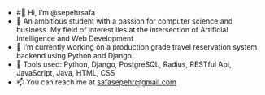 - #👋 Hi, I’m @sepehrsafa
- 👀 An ambitious student with a passion for computer science and business. My field of interest lies at the intersection of Artificial Intelligence and Web Development
- 🌱 I’m currently working on a production grade travel reservation system backend using Python and Django
- 💬 Tools used: Python, Django, PostgreSQL, Radius, RESTful Api, JavaScript, Java, HTML, CSS
- 📫 You can reach me at safasepehr@gmail.com


<!---
sepehrsafa/sepehrsafa is a ✨ special ✨ repository because its `README.md` (this file) appears on your GitHub profile.
You can click the Preview link to take a look at your changes.
--->
